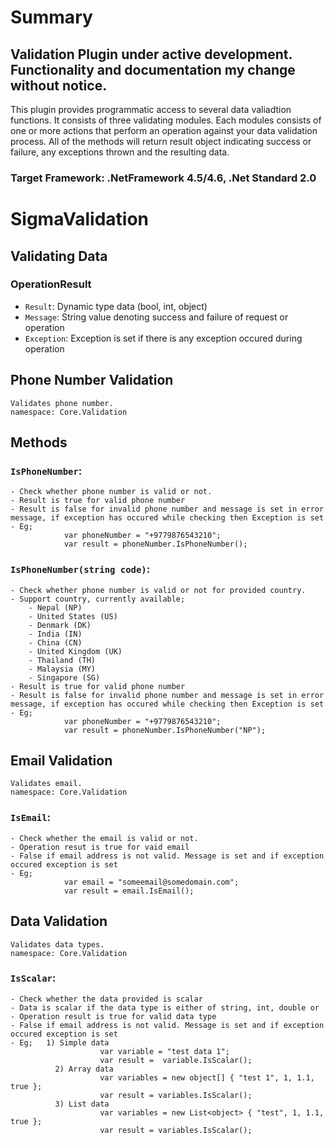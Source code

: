 # Summary
## Validation Plugin under active development. Functionality and documentation my change without notice. ##

This plugin provides programmatic access to several data valiadtion functions. It consists of three validating modules.
Each modules consists of one or more actions that perform an operation against your data validation process.
All of the methods will return result object indicating success or failure, any exceptions thrown and the resulting data.

### Target Framework: .NetFramework 4.5/4.6, .Net Standard 2.0 ###

# SigmaValidation
## Validating Data
### OperationResult<T>
- `Result`: Dynamic type data (bool, int, object)
- `Message`: String value denoting success and failure of request or operation
- `Exception`: Exception is set if there is any exception occured during operation
## Phone Number Validation
    Validates phone number.
    namespace: Core.Validation
    
## Methods
### `IsPhoneNumber`:  
    - Check whether phone number is valid or not.
    - Result is true for valid phone number
    - Result is false for invalid phone number and message is set in error message, if exception has occured while checking then Exception is set
    - Eg;   
                var phoneNumber = "+9779876543210";
                var result = phoneNumber.IsPhoneNumber();

### `IsPhoneNumber(string code)`:  
    - Check whether phone number is valid or not for provided country.
    - Support country, currently available;
        - Nepal (NP)
        - United States (US)
        - Denmark (DK)
        - India (IN)
        - China (CN)
        - United Kingdom (UK)
        - Thailand (TH)
        - Malaysia (MY)
        - Singapore (SG)
    - Result is true for valid phone number
    - Result is false for invalid phone number and message is set in error message, if exception has occured while checking then Exception is set
    - Eg;   
                var phoneNumber = "+9779876543210";
                var result = phoneNumber.IsPhoneNumber("NP");
## Email Validation
    Validates email.
    namespace: Core.Validation
	
### `IsEmail`: 
    - Check whether the email is valid or not.
    - Operation resut is true for vaid email
    - False if email address is not valid. Message is set and if exception occured exception is set
    - Eg;   
                var email = "someemail@somedomain.com";
                var result = email.IsEmail();
## Data Validation
    Validates data types.
    namespace: Core.Validation

### `IsScalar`:
    - Check whether the data provided is scalar
    - Data is scalar if the data type is either of string, int, double or 
    - Operation result is true for valid data type
    - False if email address is not valid. Message is set and if exception occured exception is set
    - Eg;   1) Simple data
                        var variable = "test data 1";
                        var result =  variable.IsScalar();
              2) Array data
                        var variables = new object[] { "test 1", 1, 1.1, true };
                        var result = variables.IsScalar();
              3) List data
                        var variables = new List<object> { "test", 1, 1.1, true };
                        var result = variables.IsScalar();